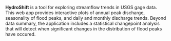 **HydroShift** is a tool for exploring streamflow trends in USGS gage data.  This web app
provides interactive plots of annual peak discharge, seasonality of flood peaks, and daily and monthly discharge
trends. Beyond data summary, the application includes a statistical changepoint analysis that will detect when
significant changes in the distribution of flood peaks have occured.
